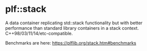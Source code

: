 # plf::stack
A data container replicating std::stack functionality but with better performance than standard library containers in a stack context.
C++98/03/11/14/etc-compatible.

Benchmarks are here: https://plflib.org/stack.htm#benchmarks

